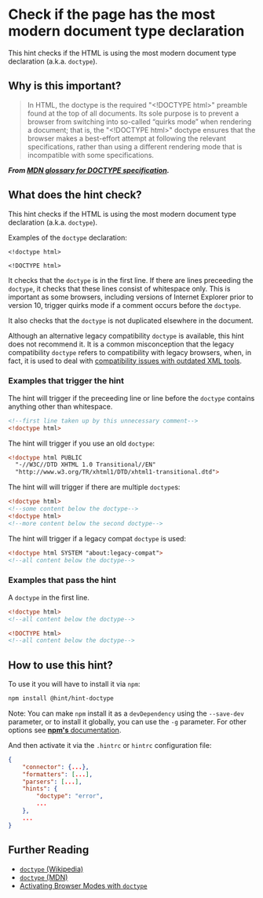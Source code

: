 # Check if the page has the most modern document type declaration

This hint checks if the HTML is using the most modern document type
declaration (a.k.a. `doctype`).

## Why is this important?

> In HTML, the doctype is the required "\<!DOCTYPE html>" preamble
found at the top of all documents. Its sole purpose is to prevent
a browser from switching into so-called “quirks mode” when rendering
a document; that is, the "\<!DOCTYPE html>" doctype ensures that
the browser makes a best-effort attempt at following the relevant
specifications, rather than using a different rendering mode that
is incompatible with some specifications.

***From [MDN glossary for DOCTYPE specification][docmdn].***

## What does the hint check?

This hint checks if the HTML is using the most modern document type
declaration (a.k.a. `doctype`).

Examples of the `doctype` declaration:

`<!doctype html>`

`<!DOCTYPE html>`

It checks that the `doctype` is in the first line. If there
are lines preceeding the `doctype`, it checks that these lines
consist of whitespace only. This is important as some browsers,
including versions of Internet Explorer prior to version 10,
trigger quirks mode if a comment occurs before the `doctype`.

It also checks that the `doctype` is not duplicated elsewhere
in the document.

Although an alternative legacy compatibility `doctype` is available,
this hint does not recommend it. It is a common misconception that
the legacy compatibility `doctype` refers to compatibility with
legacy browsers, when, in fact, it is used to deal with [compatibility
issues with outdated XML tools][compat issue].

### Examples that **trigger** the hint

The hint will trigger if the preceeding line or line before the
`doctype` contains anything other than whitespace.

```html
<!--first line taken up by this unnecessary comment-->
<!doctype html>
```

The hint will trigger if you use an old `doctype`:

```html
<!doctype html PUBLIC
  "-//W3C//DTD XHTML 1.0 Transitional//EN"
  "http://www.w3.org/TR/xhtml1/DTD/xhtml1-transitional.dtd">
```

The hint will will trigger if there are multiple `doctype`s:

```html
<!doctype html>
<!--some content below the doctype-->
<!doctype html>
<!--more content below the second doctype-->
```

The hint will trigger if a legacy compat `doctype` is used:

```html
<!doctype html SYSTEM "about:legacy-compat">
<!--all content below the doctype-->
```

### Examples that **pass** the hint

A `doctype` in the first line.

```html
<!doctype html>
<!--all content below the doctype-->
```

```html
<!DOCTYPE html>
<!--all content below the doctype-->
```

## How to use this hint?

To use it you will have to install it via `npm`:

```bash
npm install @hint/hint-doctype
```

Note: You can make `npm` install it as a `devDependency` using
the `--save-dev` parameter, or to install it globally, you can
use the `-g` parameter. For other options see [**npm's**
documentation][npm docs].

And then activate it via the `.hintrc` or `hintrc`
configuration file:

```json
{
    "connector": {...},
    "formatters": [...],
    "parsers": [...],
    "hints": {
        "doctype": "error",
        ...
    },
    ...
}
```

## Further Reading

* [`doctype` (Wikipedia)][docwiki]
* [`doctype` (MDN)][docmdn]
* [Activating Browser Modes with `doctype`][hsivonen]

<!-- Link labels: -->

[compat issue]: http://bugzilla.bluegriffon.org/show_bug.cgi?id=634#c0
[docmdn]: https://developer.mozilla.org/en-US/docs/Glossary/DOCTYPE
[docwiki]: https://en.wikipedia.org/wiki/Document_type_declaration
[hsivonen]: https://hsivonen.fi/doctype/
[npm docs]: https://docs.npmjs.com/cli/install
